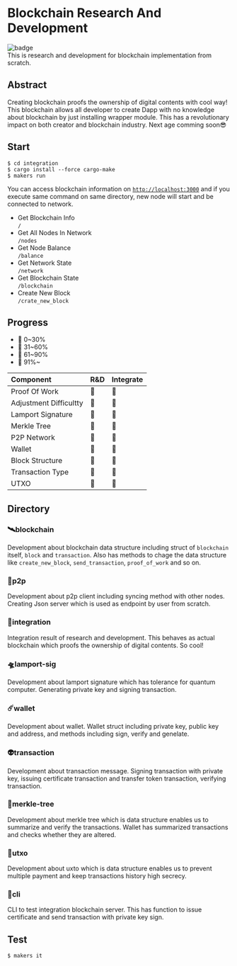 # Blockchain Research And Development
![badge](https://action-badges.now.sh/NoCtrlZ/blockchain-reseach-and-development?action=test)   
This is research and development for blockchain implementation from scratch.
## Abstract
Creating blockchain proofs the ownership of digital contents with cool way! This blockchain allows all developer to create Dapp with no knowledge about blockchain by just installing wrapper module. This has a revolutionary impact on both creator and blockchain industry. Next age comming soon😎
## Start
```
$ cd integration
$ cargo install --force cargo-make
$ makers run
```
You can access blockchain information on [`http://localhost:3000`](http://localhost:3000) and if you execute same command on same directory, new node will start and be connected to network.  
- Get Blockchain Info  
`/`  
- Get All Nodes In Network  
`/nodes`  
- Get Node Balance  
`/balance`  
- Get Network State  
`/network`  
- Get Blockchain State  
`/blockchain`  
- Create New Block  
`/crate_new_block`  
## Progress
- 🥚 0~30%
- 🐥 31~60%
- 🐓 61~90%
- 🍗 91%~

Component | R&D | Integrate
:------------ | :-------------| :-------------
Proof Of Work|🍗|🍗
Adjustment Difficultty|🥚|🥚
Lamport Signature|🍗|🍗
Merkle Tree|🐓|🥚
P2P Network|🍗|🍗
Wallet|🍗|🍗
Block Structure|🐓|🐓
Transaction Type|🐓|🐥
UTXO|🍗|🍗
## Directory
### 🛰️blockchain
Development about blockchain data structure including struct of `blockchain` itself, `block` and `transaction`. Also has methods to chage the data structure like `create_new_block`, `send_transaction`, `proof_of_work` and so on.
### 📡p2p
Development about p2p client including syncing method with other nodes. Creating Json server which is used as endpoint by user from scratch.
### 🚀integration
Integration result of research and development. This behaves as actual blockchain which proofs the ownership of digital contents. So cool!
### 🛸lamport-sig
Development about lamport signature which has tolerance for quantum computer. Generating private key and signing transaction.
### ☄️wallet
Development about wallet. Wallet struct including private key, public key and address, and methods including sign, verify and genelate.
### 👽transaction
Development about transaction message. Signing transaction with private key, issuing certificate transaction and transfer token transaction, verifying transaction.
### 🛫merkle-tree
Development about merkle tree which is data structure enables us to summarize and verify the transactions. Wallet has summarized transactions and checks whether they are altered.
### 🦅utxo
Development about uxto which is data structure enables us to prevent multiple payment and keep transactions history high secrecy.
### 🔫cli
CLI to test integration blockchain server. This has function to issue certificate and send transaction with private key sign.
## Test
```
$ makers it
```
